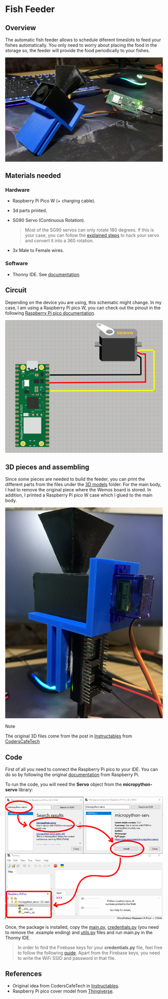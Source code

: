 # Fish Feeder

## Overview

The automatic fish feeder allows to schedule diferent timeslots to feed your fishes automatically. You only need to worry about placing the food in the storage so, the feeder will provide the food periodically to your fishes.

![Feeder](../../../docs/graphics/feeder.jpg)

## Materials needed

### Hardware

- Raspberry Pi Pico W (+ charging cable).
- 3d parts printed.
- SG90 Servo (Continuous Rotation).

    >Most of the SG90 servos can only rotate 180 degrees. If this is your case, you can follow the [explained steps](../../../docs/hack-servo.md) to hack your servo and convert it into a 360 rotation.

- 3x Male to Female wires.

### Software

- Thonny IDE. See [documentation](https://thonny.org/).

## Circuit

Depending on the device you are using, this schematic might change. In my case, I am using a Raspberry Pi pico W, you can check out the pinout in the following [Raspberry Pi pico documentation](https://www.raspberrypi.com/documentation/microcontrollers/pico-series.html#:~:text=Raspberry%20Pi%20Pico%20W%20and%20Pico%20WH).

![Feeder-circuit](../../../docs/graphics/feeder-circuit.png)

## 3D pieces and assembling

Since some pieces are needed to build the feeder, you can print the different parts from the files under the [3D models](./3D%20models) folder. For the main body, I had to remove the original piece where the Wemos board is stored. In addition, I printed a Raspberry Pi pico W case which I glued to the main body.

![Feeder assembling](../../../docs/graphics/feeder-assembling.jpg)

> [!NOTE]  
> The original 3D files come from the post in [Instructables](https://www.instructables.com/Aquassist-DIY-Automatic-Fish-Feeder-With-Companion/) from [CodersCafeTech](https://www.instructables.com/member/CodersCafeTech/)

## Code

First of all you need to connect the Raspberry Pi pico to your IDE. You can do so by following the original [documentation](https://projects.raspberrypi.org/en/projects/getting-started-with-the-pico/3) from Raspberry Pi.

To run the code, you will need the **Servo** object from the **micropython-servo** library:

![Add package](../../../docs/graphics/micropython-servo-lib.png)

Once, the package is installed, copy the [main.py](./main.py), [credentials.py](./credentials.py.example) (you need to remove the .example ending) and [utils.py](./utils.py) files and run main.py in the Thonny IDE.

>In order to find the Firebase keys for your **credentials.py** file, feel free to follow the following [guide](../../../docs/firebase.md). Apart from the Firebase keys, you need to write the WiFi SSID and password in that file.

## References

- Original idea from CodersCafeTech in [Instructables](https://www.instructables.com/Aquassist-DIY-Automatic-Fish-Feeder-With-Companion/).
- Raspberry Pi pico cover model from [Thingiverse](https://www.thingiverse.com/thing:4793356).